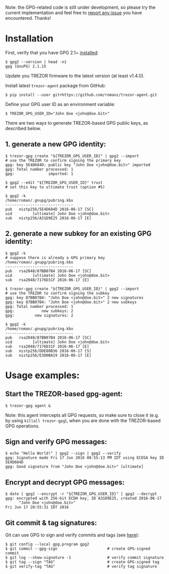 Note: the GPG-related code is still under development, so please try the current implementation
and feel free to [report any issue](https://github.com/romanz/trezor-agent/issues) you have encountered.
Thanks!

# Installation

First, verify that you have GPG 2.1+ [installed](https://gist.github.com/vt0r/a2f8c0bcb1400131ff51):

```
$ gpg2 --version | head -n1
gpg (GnuPG) 2.1.15
```

Update you TREZOR firmware to the latest version (at least v1.4.0).

Install latest `trezor-agent` package from GitHub:
```
$ pip install --user git+https://github.com/romanz/trezor-agent.git
```

Define your GPG user ID as an environment variable:
```
$ TREZOR_GPG_USER_ID="John Doe <john@doe.bit>"
```

There are two ways to generate TREZOR-based GPG public keys, as described below.

## 1. generate a new GPG identity:

```
$ trezor-gpg create "${TREZOR_GPG_USER_ID}" | gpg2 --import           # use the TREZOR to confirm signing the primary key
gpg: key 5E4D684D: public key "John Doe <john@doe.bit>" imported
gpg: Total number processed: 1
gpg:               imported: 1

$ gpg2 --edit "${TREZOR_GPG_USER_ID}" trust                           # set this key to ultimate trust (option #5)

$ gpg2 -k
/home/roman/.gnupg/pubring.kbx
------------------------------
pub   nistp256/5E4D684D 2016-06-17 [SC]
uid         [ultimate] John Doe <john@doe.bit>
sub   nistp256/A31D9E25 2016-06-17 [E]
```

## 2. generate a new subkey for an existing GPG identity:

```
$ gpg2 -k                                                             # suppose there is already a GPG primary key
/home/roman/.gnupg/pubring.kbx
------------------------------
pub   rsa2048/87BB07B4 2016-06-17 [SC]
uid         [ultimate] John Doe <john@doe.bit>
sub   rsa2048/7176D31F 2016-06-17 [E]

$ trezor-gpg create "${TREZOR_GPG_USER_ID}" | gpg2 --import           # use the TREZOR to confirm signing the subkey
gpg: key 87BB07B4: "John Doe <john@doe.bit>" 2 new signatures
gpg: key 87BB07B4: "John Doe <john@doe.bit>" 2 new subkeys
gpg: Total number processed: 1
gpg:            new subkeys: 2
gpg:         new signatures: 2

$ gpg2 -k
/home/roman/.gnupg/pubring.kbx
------------------------------
pub   rsa2048/87BB07B4 2016-06-17 [SC]
uid         [ultimate] John Doe <john@doe.bit>
sub   rsa2048/7176D31F 2016-06-17 [E]
sub   nistp256/DDE80B36 2016-06-17 [S]
sub   nistp256/E3D0BA19 2016-06-17 [E]
```

# Usage examples:

## Start the TREZOR-based gpg-agent:
```
$ trezor-gpg agent &
```
Note: this agent intercepts all GPG requests, so make sure to close it (e.g. by using `killall trezor-gpg`),
when you are done with the TREZOR-based GPG operations.

## Sign and verify GPG messages:
```
$ echo "Hello World!" | gpg2 --sign | gpg2 --verify
gpg: Signature made Fri 17 Jun 2016 08:55:13 PM IDT using ECDSA key ID 5E4D684D
gpg: Good signature from "John Doe <john@doe.bit>" [ultimate]
```
## Encrypt and decrypt GPG messages:
```
$ date | gpg2 --encrypt -r "${TREZOR_GPG_USER_ID}" | gpg2 --decrypt
gpg: encrypted with 256-bit ECDH key, ID A31D9E25, created 2016-06-17
      "John Doe <john@doe.bit>"
Fri Jun 17 20:55:31 IDT 2016
```

## Git commit & tag signatures:
Git can use GPG to sign and verify commits and tags (see [here](https://git-scm.com/book/en/v2/Git-Tools-Signing-Your-Work)):
```
$ git config --local gpg.program gpg2
$ git commit --gpg-sign                      # create GPG-signed commit
$ git log --show-signature -1                # verify commit signature
$ git tag --sign "TAG"                       # create GPG-signed tag
$ git verify-tag "TAG"                       # verify tag signature
```

